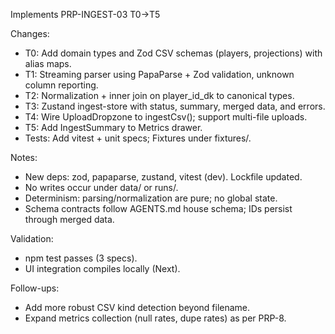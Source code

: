 Implements PRP-INGEST-03 T0→T5

Changes:
- T0: Add domain types and Zod CSV schemas (players, projections) with alias maps.
- T1: Streaming parser using PapaParse + Zod validation, unknown column reporting.
- T2: Normalization + inner join on player_id_dk to canonical types.
- T3: Zustand ingest-store with status, summary, merged data, and errors.
- T4: Wire UploadDropzone to ingestCsv(); support multi-file uploads.
- T5: Add IngestSummary to Metrics drawer.
- Tests: Add vitest + unit specs; Fixtures under fixtures/.

Notes:
- New deps: zod, papaparse, zustand, vitest (dev). Lockfile updated.
- No writes occur under data/ or runs/.
- Determinism: parsing/normalization are pure; no global state.
- Schema contracts follow AGENTS.md house schema; IDs persist through merged data.

Validation:
- npm test passes (3 specs).
- UI integration compiles locally (Next).

Follow-ups:
- Add more robust CSV kind detection beyond filename.
- Expand metrics collection (null rates, dupe rates) as per PRP-8.
